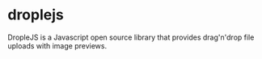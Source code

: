# droplejs
DropleJS is a Javascript open source library that provides drag'n'drop file uploads with image previews.
